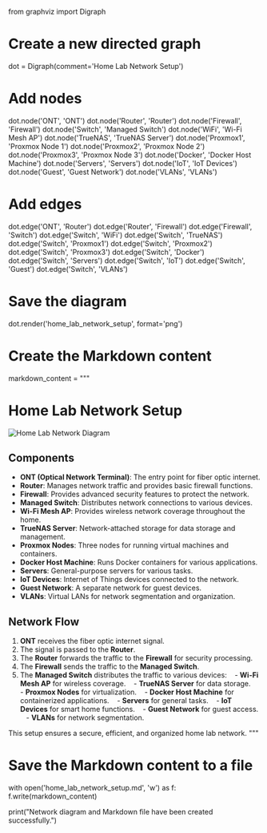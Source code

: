 
from graphviz import Digraph

# Create a new directed graph
dot = Digraph(comment='Home Lab Network Setup')

# Add nodes
dot.node('ONT', 'ONT')
dot.node('Router', 'Router')
dot.node('Firewall', 'Firewall')
dot.node('Switch', 'Managed Switch')
dot.node('WiFi', 'Wi-Fi Mesh AP')
dot.node('TrueNAS', 'TrueNAS Server')
dot.node('Proxmox1', 'Proxmox Node 1')
dot.node('Proxmox2', 'Proxmox Node 2')
dot.node('Proxmox3', 'Proxmox Node 3')
dot.node('Docker', 'Docker Host Machine')
dot.node('Servers', 'Servers')
dot.node('IoT', 'IoT Devices')
dot.node('Guest', 'Guest Network')
dot.node('VLANs', 'VLANs')

# Add edges
dot.edge('ONT', 'Router')
dot.edge('Router', 'Firewall')
dot.edge('Firewall', 'Switch')
dot.edge('Switch', 'WiFi')
dot.edge('Switch', 'TrueNAS')
dot.edge('Switch', 'Proxmox1')
dot.edge('Switch', 'Proxmox2')
dot.edge('Switch', 'Proxmox3')
dot.edge('Switch', 'Docker')
dot.edge('Switch', 'Servers')
dot.edge('Switch', 'IoT')
dot.edge('Switch', 'Guest')
dot.edge('Switch', 'VLANs')

# Save the diagram
dot.render('home_lab_network_setup', format='png')

# Create the Markdown content
markdown_content = """
# Home Lab Network Setup

![Home Lab Network Diagram](home_lab_network_setup.png)

## Components

- **ONT (Optical Network Terminal)**: The entry point for fiber optic internet.
- **Router**: Manages network traffic and provides basic firewall functions.
- **Firewall**: Provides advanced security features to protect the network.
- **Managed Switch**: Distributes network connections to various devices.
- **Wi-Fi Mesh AP**: Provides wireless network coverage throughout the home.
- **TrueNAS Server**: Network-attached storage for data storage and management.
- **Proxmox Nodes**: Three nodes for running virtual machines and containers.
- **Docker Host Machine**: Runs Docker containers for various applications.
- **Servers**: General-purpose servers for various tasks.
- **IoT Devices**: Internet of Things devices connected to the network.
- **Guest Network**: A separate network for guest devices.
- **VLANs**: Virtual LANs for network segmentation and organization.

## Network Flow

1. **ONT** receives the fiber optic internet signal.
2. The signal is passed to the **Router**.
3. The **Router** forwards the traffic to the **Firewall** for security processing.
4. The **Firewall** sends the traffic to the **Managed Switch**.
5. The **Managed Switch** distributes the traffic to various devices:
   - **Wi-Fi Mesh AP** for wireless coverage.
   - **TrueNAS Server** for data storage.
   - **Proxmox Nodes** for virtualization.
   - **Docker Host Machine** for containerized applications.
   - **Servers** for general tasks.
   - **IoT Devices** for smart home functions.
   - **Guest Network** for guest access.
   - **VLANs** for network segmentation.

This setup ensures a secure, efficient, and organized home lab network.
"""

# Save the Markdown content to a file
with open('home_lab_network_setup.md', 'w') as f:
    f.write(markdown_content)

print("Network diagram and Markdown file have been created successfully.")


